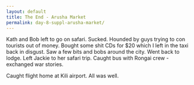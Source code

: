 ```yaml
---
layout: default
title: The End - Arusha Market
permalink: day-8-suppl-arusha-market/
---
```

Kath and Bob left to go on safari. Sucked. Hounded by guys trying to con tourists out of money. Bought some shit CDs for $20 which I left in the taxi back in disgust.
Saw a few bits and bobs around the city. Went back to lodge.
Left Jackie to her safari trip. Caught bus with Rongai crew - exchanged war stories.

Caught flight home at Kili airport. All was well.
